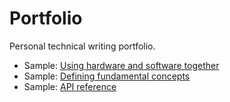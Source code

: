 # Portfolio

Personal technical writing portfolio.

- Sample: [Using hardware and software together](samples/vna-measurements.md)
- Sample: [Defining fundamental concepts](samples/concept-def.md)
- Sample: [API reference](samples/api-ref.md)
